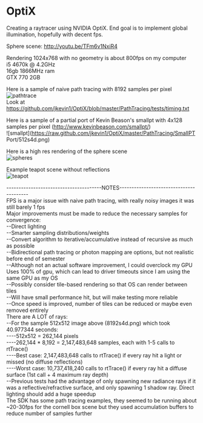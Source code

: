 # OptiX

Creating a raytracer using NVIDIA OptiX.  End goal is to implement global illumination, hopefully with decent fps.

Sphere scene: http://youtu.be/TFm6v1NxiR4  

Rendering 1024x768 with no geometry is about 800fps on my computer  
i5 4670k @ 4.2GHz  
16gb 1866MHz ram  
GTX 770 2GB

Here is a sample of naive path tracing with 8192 samples per pixel  
![pathtrace](https://raw.github.com/jkevin1/OptiX/master/PathTracing/tests/8192s4d.png)  
Look at https://github.com/jkevin1/OptiX/blob/master/PathTracing/tests/timing.txt

Here is a sample of a partial port of Kevin Beason's smallpt with 4x128 samples per pixel (http://www.kevinbeason.com/smallpt/)  
![smallpt](https://raw.github.com/jkevin1/OptiX/master/PathTracing/SmallPT Port/512s4d.png)

Here is a high res rendering of the sphere scene  
![spheres](https://raw.github.com/jkevin1/OptiX/master/spheres.png)

Example teapot scene without reflections  
![teapot](https://raw.github.com/jkevin1/OptiX/master/flat.png)

---------------------------------------NOTES----------------------------------------  
FPS is a major issue with naive path tracing, with really noisy images it was still barely 1 fps  
Major improvements must be made to reduce the necessary samples for convergence:  
--Direct lighting  
--Smarter sampling distributions/weights  
--Convert algorithm to iterative/accumulative instead of recursive as much as possible  
--Bidirectional path tracing or photon mapping are options, but not realistic before end of semester  
--Although not an actual software improvement, I could overclock my GPU  
Uses 100% of gpu, which can lead to driver timeouts since I am using the same GPU as my OS  
--Possibly consider tile-based rendering so that OS can render between tiles  
--Will have small performance hit, but will make testing more reliable  
--Once speed is improved, number of tiles can be reduced or maybe even removed entirely  
There are A LOT of rays:  
--For the sample 512x512 image above (8192s4d.png) which took 40.977344 seconds:  
----512x512 = 262,144 pixels  
----262,144 * 8,192 = 2,147,483,648 samples, each with 1-5 calls to rtTrace()  
----Best case: 2,147,483,648 calls to rtTrace() if every ray hit a light or missed (no diffuse reflections)  
----Worst case: 10,737,418,240 calls to rtTrace() if every ray hit a diffuse surface (1st call + 4 maximum ray depth)  
--Previous tests had the advantage of only spawning new radiance rays if it was a reflective/refractive surface, and only spawning 1 shadow ray.  Direct lighting should add a huge speedup  
The SDK has some path tracing examples, they seemed to be running about ~20-30fps for the cornell box scene but they used accumulation buffers to reduce number of samples further
